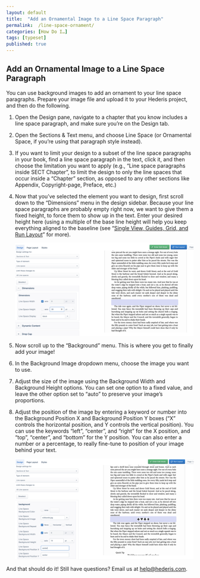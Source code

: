 ```yaml
---
layout: default
title:  "Add an Ornamental Image to a Line Space Paragraph"
permalink:  /line-space-ornament/
categories: [How Do I…]
tags: [typeset]
published: true
---
```


<section data-type="chapter" class="hsecchapter" data-hederis-type="hsecchapter" id="line-space-ornament" data-pi-attrs="id: line-space-ornament; data-tags: typeset;" role="doc-chapter" data-tags="typeset" data-author-name=" " data-book-title=" " title="Add an Ornamental Image to a Line Space Paragraph"><h1 data-hederis-type="hblkchaptitle" class="hblkchaptitle" id="p5sqvhX0o">Add an Ornamental Image to a Line Space Paragraph</h1><p class="hblkp" data-hederis-type="hblkp" id="p6RVp810b">You can use background images to add an ornament to your line space paragraphs. Prepare your image file and upload it to your Hederis project, and then do the following.</p><ol class="hwprnumlist" data-hederis-type="hwprnumlist" id="plCEG4Wwk"><li class="hblkoli" data-hederis-type="hblkoli" id="li9uxYDiuR"><p class="hblkoli" data-hederis-type="hblklip" id="pSfVEXDH4">Open the Design pane, navigate to a chapter that you know includes a line space paragraph, and make sure you&#8217;re on the Design tab.</p></li><li class="hblkoli" data-hederis-type="hblkoli" id="liwqOysnux"><p class="hblkoli" data-hederis-type="hblklip" id="pPC6yh8JJ">Open the Sections &amp; Text menu, and choose Line Space (or Ornamental Space, if you&#8217;re using that paragraph style instead).</p></li><li class="hblkoli" data-hederis-type="hblkoli" id="liyHwEkSm5"><p class="hblkoli" data-hederis-type="hblklip" id="pPQXh1U3E">If you want to limit your design to a subset of the line space paragraphs in your book, find a line space paragraph in the text, click it, and then choose the limitation you want to apply (e.g., &#8220;Line space paragraphs inside SECT Chapter&#8221;, to limit the design to only the line spaces that occur inside a &#8220;Chapter&#8221; section, as opposed to any other sections like Appendix, Copyright-page, Preface, etc.)</p></li><li class="hblkoli" data-hederis-type="hblkoli" id="liBu0B2lkV"><p class="hblkoli" data-hederis-type="hblklip" id="po86Kh8eu">Now that you&#8217;ve selected the element you want to design, first scroll down to the &#8220;Dimensions&#8221; menu in the design sidebar. Because your line space paragraphs are probably empty right now, we want to give them a fixed height, to force them to show up in the text. Enter your desired height here (using a multiple of the base line height will help you keep everything aligned to the baseline (see &#8220;<a href="{% post_url 2020-08-25-23-Thetop-righttoolbarSingleViewGuidesGridandRunLayout %}" data-hederis-type="hspana" id="pAoD0pHUv"><span class="Hyperlink" data-hederis-type="hspnspan" id="pQzjowfmj">Single View, Guides, Grid, and Run Layout</span></a>&#8221; for more).</p><img data-hederis-type="hblkimg" class="hblkimg" id="pIkAVViow" src="/images/linespace_height.png" data-img-src="linespace_height.png"/></li><li class="hblkoli" data-hederis-type="hblkoli" id="lifhAFCS5z"><p class="hblkoli" data-hederis-type="hblklip" id="phVHIUPBX">Now scroll up to the &#8220;Background&#8221; menu. This is where you get to finally add your image!</p></li><li class="hblkoli" data-hederis-type="hblkoli" id="li9opDiB2y"><p class="hblkoli" data-hederis-type="hblklip" id="pRPZbC7ux">In the Background Image dropdown menu, choose the image you want to use.</p></li><li class="hblkoli" data-hederis-type="hblkoli" id="libqQ7URkT"><p class="hblkoli" data-hederis-type="hblklip" id="pe2WjjVyT">Adjust the size of the image using the Background Width and Background Height options. You can set one option to a fixed value, and leave the other option set to &#8220;auto&#8221; to preserve your image&#8217;s proportions.</p></li><li class="hblkoli" data-hederis-type="hblkoli" id="liuc5rrV3e"><p class="hblkoli" data-hederis-type="hblklip" id="pgseRug1k">Adjust the position of the image by entering a keyword or number into the Background Position X and Background Position Y boxes (&#8220;X&#8221; controls the horizontal position, and Y controls the vertical position). You can use the keywords &#8220;left&#8221;, &#8220;center&#8221;, and &#8220;right&#8221; for the X position, and &#8220;top&#8221;, &#8220;center&#8221;, and &#8220;bottom&#8221; for the Y position. You can also enter a number or a percentage, to really fine-tune to position of your image behind your text.</p><img data-hederis-type="hblkimg" class="hblkimg" id="pbz3M8BPg" src="/images/linespace_done.png" data-img-src="linespace_done.png"/></li></ol><p class="hblkp" data-hederis-type="hblkp" id="p8QYuCW3b">And that should do it! Still have questions? Email us at <a href="mailto:help@hederis.com" data-hederis-type="hspana" id="p8NRY5vTd"><span class="Hyperlink" data-hederis-type="hspnspan" id="pVaBzRGul">help@hederis.com</span></a>. </p></section>